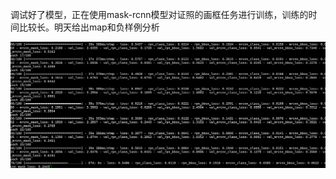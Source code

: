 调试好了模型，正在使用mask-rcnn模型对证照的画框任务进行训练，训练的时间比较长。明天给出map和负样例分析

![1.PNG](https://github.com/goslling/goslling/blob/master/sunzheng2019509/1.PNG?raw=true)